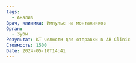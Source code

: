 ```yaml
---
tags:
  - Анализ
Врач, клиника: Импульс на монтажников
Орган:
  - Зубы
Результат: КТ челюсти для отправки в AB Clinic
Стоимость: 1500
Date: 2024-05-10T14:41
---
```

